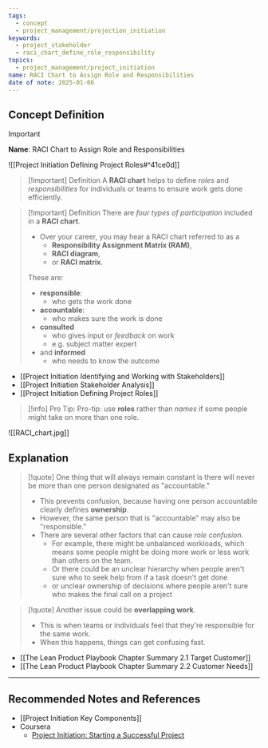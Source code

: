 ```yaml
---
tags:
  - concept
  - project_management/projection_initiation
keywords:
  - project_stakeholder
  - raci_chart_define_role_responsibility
topics:
  - project_management/project_initiation
name: RACI Chart to Assign Role and Responsibilities
date of note: 2025-01-06
---
```


## Concept Definition

>[!important]
>**Name**: RACI Chart to Assign Role and Responsibilities

![[Project Initiation Defining Project Roles#^41ce0d]]


>[!important] Definition
>A **RACI chart** helps to define *roles* and *responsibilities* for individuals or teams to ensure work gets done efficiently.

>[!important] Definition
>There are *four types of participation* included in a **RACI chart**.
>- Over your career, you may hear a RACI chart referred to as a 
>	- **Responsibility Assignment Matrix (RAM)**, 
>	- **RACI diagram**, 
>	- or **RACI matrix**.
>
>These are: 
>- **responsible**:
>	- who gets the work done
>- **accountable**:
>	- who makes sure the work is done
>- **consulted**
>	- who gives input or *feedback* on work
>	- e.g. subject matter expert
>- and **informed**
>	- who needs to know the outcome

- [[Project Initiation Identifying and Working with Stakeholders]]
- [[Project Initiation Stakeholder Analysis]]
- [[Project Initiation Defining Project Roles]]


>[!info] Pro Tip:
>Pro-tip: use **roles** rather than *names* if some people might take on more than one role.


![[RACI_chart.jpg]]

## Explanation

>[!quote]
>One thing that will always remain constant is there will never be more than one person designated as "accountable."
>- This prevents confusion, because having one person accountable clearly defines **ownership**.
>- However, the same person that is "accountable" may also be "responsible."
>- There are several other factors that can cause *role confusion*.
>	- For example, there might be unbalanced workloads, which means some people might be doing more work or less work than others on the team.
>	- Or there could be an unclear hierarchy when people aren't sure who to seek help from if a task doesn't get done
>	- or unclear ownership of decisions where people aren't sure who makes the final call on a project

>[!quote]
>Another issue could be **overlapping work**.
>- This is when teams or individuals feel that they're responsible for the same work.
>- When this happens, things can get confusing fast.

- [[The Lean Product Playbook Chapter Summary 2.1 Target Customer]]
- [[The Lean Product Playbook Chapter Summary 2.2 Customer Needs]]




-----------
##  Recommended Notes and References



- [[Project Initiation Key Components]]
- Coursera
	- [Project Initiation: Starting a Successful Project](https://www.coursera.org/learn/project-initiation-google/home/welcome)